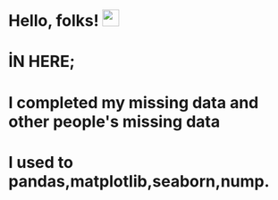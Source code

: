 # Hello, folks! <img src="https://raw.githubusercontent.com/MartinHeinz/MartinHeinz/master/wave.gif" width="30px">
# İN HERE;
# I completed my missing data and other people's missing data

# I used to pandas,matplotlib,seaborn,nump.
